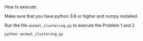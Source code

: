 How to execute:

Make sure that you have python 3.6 or higher and numpy installed.

Run the file `animal_clustering.py` to execute the Problem 1 and 2
```bash
python animal_clustering.py
```